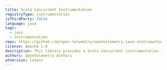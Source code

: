 ```yaml
---
title: Scala Concurrent Instrumentation
registryType: instrumentation
isThirdParty: false
language: java
tags:
  - java
  - instrumentation
repo: https://github.com/open-telemetry/opentelemetry-java-instrumentation/tree/master/instrumentation/scala-executors
license: Apache 2.0
description: This library provides a Scala Concurrent instrumentation to track requests through OpenTelemetry.
authors: OpenTelemetry Authors
otVersion: latest
---
```

